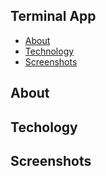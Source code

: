 ## Terminal App

* [About](#about)
* [Technology](#technology)
* [Screenshots](#screenshots)

## About

## Techology

## Screenshots
